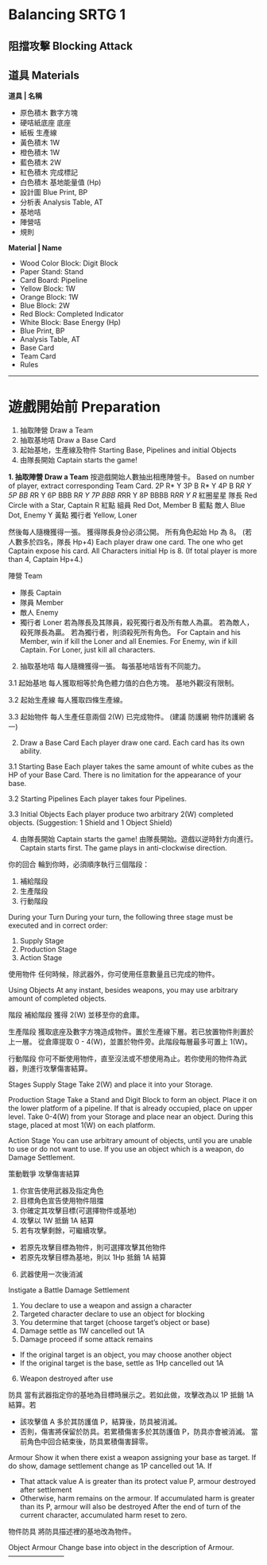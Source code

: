 # Balancing SRTG 1
## 阻擋攻擊 Blocking Attack
  
## 道具 Materials

**道具 | 名稱**
- 原色積木 數字方塊   
- 硬咭紙底座 底座    
- 紙板 生產線    
- 黃色積木 1W   
- 橙色積木 1W   
- 藍色積木 2W   
- 紅色積木 完成標記   
- 白色積木 基地能量值 (Hp)  
- 設計圖 Blue Print, BP    
- 分析表 Analysis Table, AT    
- 基地咭   
- 陣營咭   
- 規則  

**Material | Name**
- Wood Color Block: Digit Block   
- Paper Stand: Stand    
- Card Board: Pipeline    
- Yellow Block: 1W    
- Orange Block: 1W    
- Blue Block: 2W    
- Red Block: Completed Indicator    
- White Block: Base Energy (Hp)   
- Blue Print, BP    
- Analysis Table, AT    
- Base Card   
- Team Card   
- Rules     

***

# 遊戲開始前 Preparation
1. 抽取陣營 Draw a Team 
2. 抽取基地咭 Draw a Base Card
3. 起始基地，生產線及物件 Starting Base, Pipelines and initial Objects
4. 由隊長開始 Captain starts the game!

**1. 抽取陣營 Draw a Team**
按遊戲開始人數抽出相應陣營卡。
Based on number of player, extract corresponding Team Card. 
2P R* Y
3P B R* Y
4P B R*R Y
5P BB R*R Y
6P BBB R*R Y
7P BBB R*RR Y
8P BBBB R*RR Y
R* 紅圈星星 隊長 Red Circle with a Star, Captain
R 紅點 組員 Red Dot, Member
B 藍點 敵人 Blue Dot, Enemy
Y 黃點 獨行者 Yellow, Loner

然後每人隨機獲得一張。
獲得隊長身份必須公開。
所有角色起始 Hp 為 8。
(若人數多於四名，隊長 Hp+4)
Each player draw one card. The one who get Captain expose his card. 
All Characters initial Hp is 8.
(If total player is more than 4, Captain Hp+4.)

陣營 Team
* 隊長 Captain
* 隊員 Member
* 敵人 Enemy
* 獨行者 Loner
若為隊長及其隊員，殺死獨行者及所有敵人為贏。
若為敵人，殺死隊長為贏。
若為獨行者，則須殺死所有角色。
For Captain and his Member, win if kill the Loner and all Enemies.
For Enemy, win if kill Captain.
For Loner, just kill all characters.
 
 2. 抽取基地咭
每人隨機獲得一張。
每張基地咭皆有不同能力。

 3.1 起始基地
每人獲取相等於角色體力值的白色方塊。
基地外觀沒有限制。

 3.2 起始生產線
每人獲取四條生產線。

 3.3 起始物件
每人生產任意兩個 2(W) 已完成物件。
(建議 防護網 物件防護網 各一)


 2. Draw a Base Card
Each player draw one card. 
Each card has its own ability.

 3.1 Starting Base
Each player takes the same amount of white cubes as the HP of your Base Card. There is no limitation for the appearance of your base. 

 3.2 Starting Pipelines
Each player takes four Pipelines.

 3.3 Initial Objects
Each player produce two arbitrary 2(W) completed objects. 
(Suggestion: 1 Shield and 1 Object Shield)

 4. 由隊長開始 Captain starts the game!
由隊長開始。遊戲以逆時針方向進行。
Captain starts first. The game plays in anti-clockwise direction.


你的回合
輪到你時，必須順序執行三個階段：
1. 補給階段
2. 生產階段
3. 行動階段

During your Turn
During your turn, the following three stage must be executed and in correct order: 
1. Supply Stage
2. Production Stage
3. Action Stage

使用物件
任何時候，除武器外，你可使用任意數量且已完成的物件。

Using Objects
At any instant, besides weapons, you may use arbitrary amount of completed objects. 


階段
補給階段
獲得 2(W) 並移至你的倉庫。

生產階段
獲取底座及數字方塊造成物件。置於生產線下層。若已放置物件則置於上一層。
從倉庫提取 0 - 4(W)，並置於物件旁。此階段每層最多可置上 1(W)。

行動階段
你可不斷使用物件，直至沒法或不想使用為止。若你使用的物件為武器，則進行攻擊傷害結算。


Stages
Supply Stage
Take 2(W) and place it into your Storage.

Production Stage
Take a Stand and Digit Block to form an object. Place it on the lower platform of a pipeline. If that is already occupied, place on upper level. 
Take 0-4(W) from your Storage and place near an object. During this stage, placed at most 1(W) on each platform. 

Action Stage
You can use arbitrary amount of objects, until you are unable to use or do not want to use. If you use an object which is a weapon, do Damage Settlement.


策動戰爭
攻擊傷害結算
1. 你宣告使用武器及指定角色
2. 目標角色宣告使用物件阻擋
3. 你確定其攻擊目標(可選擇物件或基地)
4. 攻擊以 1W 抵銷 1A 結算
5. 若有攻擊剩餘，可繼續攻擊。
* 若原先攻擊目標為物件，則可選擇攻擊其他物件
* 若原先攻擊目標為基地，則以 1Hp 抵銷 1A 結算
6. 武器使用一次後消滅

Instigate a Battle
Damage Settlement 
1. You declare to use a weapon and assign a character
2. Targeted character declare to use an object for blocking
3. You determine that target (choose target’s object or base)
4. Damage settle as 1W cancelled out 1A
5. Damage proceed if some attack remains
* If the original target is an object, you may choose another object
* If the original target is the base, settle as 1Hp cancelled out 1A
6. Weapon destroyed after use


防具
當有武器指定你的基地為目標時展示之。若如此做，攻擊改為以 1P 抵銷 1A 結算。若
* 該攻擊值 A 多於其防護值 P，結算後，防具被消滅。
* 否則，傷害將保留於防具。若累積傷害多於其防護值 P，防具亦會被消滅。
當前角色中回合結束後，防具累積傷害歸零。

Armour
Show it when there exist a weapon assigning your base as target. If do show, damage settlement change as 1P cancelled out 1A. If
* That attack value A is greater than its protect value P, armour destroyed after settlement 
* Otherwise, harm remains on the armour. If accumulated harm is greater than its P, armour will also be destroyed
After the end of turn of the current character, accumulated harm reset to zero. 


物件防具
將防具描述裡的基地改為物件。

Object Armour 
Change base into object in the description of Armour.
————————
